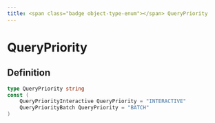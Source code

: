 ```yaml
---
title: <span class="badge object-type-enum"></span> QueryPriority
---
```

# <span class="badge object-type-enum"></span> QueryPriority

## Definition

```go
type QueryPriority string
const (
	QueryPriorityInteractive QueryPriority = "INTERACTIVE"
	QueryPriorityBatch QueryPriority = "BATCH"
)

```
